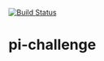 [![Build Status](http://3.237.68.231:8080/buildStatus/icon?job=pi-challenge)](http://3.232.108.223:8080/job/pi-challenge/)

# pi-challenge
